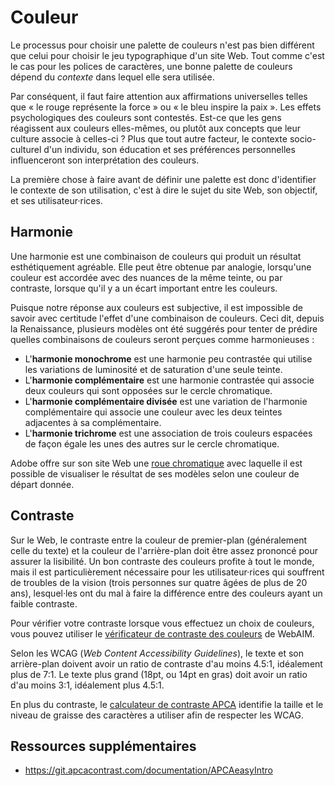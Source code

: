 # Couleur

Le processus pour choisir une palette de couleurs n'est pas bien différent que celui pour choisir le jeu typographique d'un site Web. Tout comme c'est le cas pour les polices de caractères, une bonne palette de couleurs dépend du *contexte* dans lequel elle sera utilisée. 

Par conséquent, il faut faire attention aux affirmations universelles telles que « le rouge représente la force » ou « le bleu inspire la paix ». Les effets psychologiques des couleurs sont contestés. Est-ce que les gens réagissent aux couleurs elles-mêmes, ou plutôt aux concepts que leur culture associe à celles-ci ? Plus que tout autre facteur, le contexte socio-culturel d'un individu, son éducation et ses préférences personnelles influenceront son interprétation des couleurs.

La première chose à faire avant de définir une palette est donc d'identifier le contexte de son utilisation, c'est à dire le sujet du site Web, son objectif, et ses utilisateur·rices.

## Harmonie

Une harmonie est une combinaison de couleurs qui produit un résultat esthétiquement agréable. Elle peut être obtenue par analogie, lorsqu'une couleur est accordée avec des nuances de la même teinte, ou par contraste, lorsque qu'il y a un écart important entre les couleurs.

Puisque notre réponse aux couleurs est subjective, il est impossible de savoir avec certitude l'effet d'une combinaison de couleurs. Ceci dit, depuis la Renaissance, plusieurs modèles ont été suggérés pour tenter de prédire quelles combinaisons de couleurs seront perçues comme harmonieuses :

- L'**harmonie monochrome** est une harmonie peu contrastée qui utilise les variations de luminosité et de saturation d'une seule teinte.
- L'**harmonie complémentaire** est une harmonie contrastée qui associe deux couleurs qui sont opposées sur le cercle chromatique.
- L'**harmonie complémentaire divisée** est une variation de l'harmonie complémentaire qui associe une couleur avec les deux teintes adjacentes à sa complémentaire.
- L'**harmonie trichrome** est une association de trois couleurs espacées de façon égale les unes des autres sur le cercle chromatique.

Adobe offre sur son site Web une [roue chromatique](https://color.adobe.com/create/color-wheel) avec laquelle il est possible de visualiser le résultat de ses modèles selon une couleur de départ donnée.

## Contraste

Sur le Web, le contraste entre la couleur de premier-plan (généralement celle du texte) et la couleur de l'arrière-plan doit être assez prononcé pour assurer la lisibilité. Un bon contraste des couleurs profite à tout le monde, mais il est particulièrement nécessaire pour les utilisateur·rices qui souffrent de troubles de la vision (trois personnes sur quatre âgées de plus de 20 ans), lesquel·les ont du mal à faire la différence entre des couleurs ayant un faible contraste.

Pour vérifier votre contraste lorsque vous effectuez un choix de couleurs, vous pouvez utiliser le [vérificateur de contraste des couleurs](https://webaim.org/resources/contrastchecker/) de WebAIM. 

Selon les WCAG (*Web Content Accessibility Guidelines*), le texte et son arrière-plan doivent avoir un ratio de contraste d'au moins 4.5:1, idéalement plus de 7:1. Le texte plus grand (18pt, ou 14pt en gras) doit avoir un ratio d'au moins 3:1, idéalement plus 4.5:1.

En plus du contraste, le [calculateur de contraste APCA](https://www.myndex.com/APCA/) identifie la taille et le niveau de graisse des caractères a utiliser afin de respecter les WCAG.


## Ressources supplémentaires

- https://git.apcacontrast.com/documentation/APCAeasyIntro